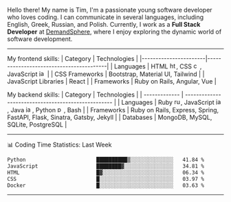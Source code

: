 <!--<div align="center">

[![Typing SVG](https://readme-typing-svg.demolab.com?font=Fira+Code&size=17&pause=1000&color=8B4513&center=true&vCenter=true&repeat=false&width=750&lines=%22The+journey+of+a+thousand+miles+begins+with+a+single+step.%22++-+Laozi)](https://git.io/typing-svg)

</div>-->

Hello there! My name is Tim, I'm a passionate young software developer who loves coding. I can communicate in several languages, including English, Greek, Russian, and Polish. Currently, I work as a **Full Stack Developer** at [DemandSphere](https://www.demandsphere.com/), where I enjoy exploring the dynamic world of software development.

---

<div>

My frontend skills:
| Category | Technologies |
|-----------------------|-----------------------------------------|
| Languages | HTML <img src="https://cdn.jsdelivr.net/gh/devicons/devicon/icons/html5/html5-original.svg" height="15" alt="html5 logo"  />, CSS <img src="https://cdn.jsdelivr.net/gh/devicons/devicon/icons/css3/css3-original.svg" height="15" alt="css3 logo"  />, JavaScript <img src="https://cdn.jsdelivr.net/gh/devicons/devicon/icons/javascript/javascript-original.svg" height="15" alt="javascript logo"  /> |
| CSS Frameworks | Bootstrap, Material UI, Tailwind |
| JavaScript Libraries | React |
| Frameworks | Ruby on Rails, Angular, Vue |

My backend skills:
| Category | Technologies |
| ------------- | --------------------------------------------------- |
| Languages | Ruby <img src="https://cdn.jsdelivr.net/gh/devicons/devicon/icons/ruby/ruby-original.svg" height="15" alt="ruby logo"  />, JavaScript <img src="https://cdn.jsdelivr.net/gh/devicons/devicon/icons/javascript/javascript-original.svg" height="15" alt="javascript logo"  />, Java <img src="https://cdn.jsdelivr.net/gh/devicons/devicon/icons/java/java-original.svg" height="15" alt="java logo"  />, Python <img src="https://cdn.jsdelivr.net/gh/devicons/devicon/icons/python/python-original.svg" height="15" alt="python logo"  />, Bash |
| Frameworks | Ruby on Rails, Express, Spring, FastAPI, Flask, Sinatra, Gatsby, Jekyll |
| Databases | MongoDB, MySQL, SQLite, PostgreSQL |

</div>

---

<div id="skills" align="center">
<!--       <img class="img" src="https://raw.githubusercontent.com/talmkg/github-stats/master/generated/overview.svg#gh-dark-mode-only"/>
      <img class="img" src="https://raw.githubusercontent.com/talmkg/github-stats/master/generated/languages.svg#gh-dark-mode-only"/>
      <img class="img" src="https://raw.githubusercontent.com/talmkg/github-stats/master/generated/overview.svg#gh-light-mode-only"/>
      <img class="img" src="https://raw.githubusercontent.com/talmkg/github-stats/master/generated/languages.svg#gh-light-mode-only"/> -->

<!-- ![](http://github-profile-summary-cards.vercel.app/api/cards/stats?username=talmkg&theme=moltack) ![](http://github-profile-summary-cards.vercel.app/api/cards/productive-time?username=talmkg&theme=moltack&utcOffset=8) -->

</div>

📊 Coding Time Statistics: Last Week
<!--START_SECTION:waka-->

```txt
Python                       ██████████▒░░░░░░░░░░░░░░   41.84 %
JavaScript                   ████████▓░░░░░░░░░░░░░░░░   34.81 %
HTML                         █▓░░░░░░░░░░░░░░░░░░░░░░░   06.34 %
CSS                          █░░░░░░░░░░░░░░░░░░░░░░░░   03.97 %
Docker                       █░░░░░░░░░░░░░░░░░░░░░░░░   03.63 %
```

<!--END_SECTION:waka-->


---


<!--<div align="center">
      <img src="https://i.pinimg.com/736x/58/fa/48/58fa48ad5263beafc161999eb68341da.jpg"  width="33%"/>
      <img src="https://i.pinimg.com/564x/aa/f3/37/aaf33792278d25c0c30f7f83555597b8.jpg"  width="33%"/>
      <img src="https://i.pinimg.com/736x/ed/b0/c0/edb0c004ba777032488f5067218df68e.jpg"  width="33%"/>
</div>-->
